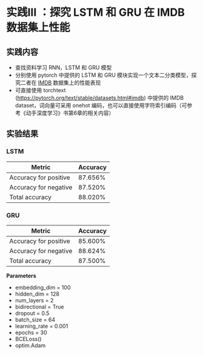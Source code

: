 # 实践III ：探究 LSTM 和 GRU 在 IMDB 数据集上性能

## 实践内容

- 查找资料学习 RNN，LSTM 和 GRU 模型
- 分别使用 pytorch 中提供的 LSTM 和 GRU 模块实现一个文本二分类模型，探究二者在 [IMDB](https://ai.stanford.edu/~amaas/data/sentiment/) 数据集上的性能表现
- 可直接使用 torchtext (https://pytorch.org/text/stable/datasets.html#imdb) 中提供的 IMDB dataset，词向量可采用 onehot 编码，也可以直接使用字符索引编码（可参考《动手深度学习》书第6章的相关内容）



## 实验结果

### LSTM

| Metric                | Accuracy |
| --------------------- | -------- |
| Accuracy for positive | 87.656%  |
| Accuracy for negative | 87.520%  |
| Total accuracy        | 88.020%  |


### GRU
| Metric                | Accuracy |
| --------------------- | -------- |
| Accuracy for positive | 85.600%  |
| Accuracy for negative | 88.624%  |
| Total accuracy        | 87.500%  |


**Parameters**
- embedding_dim = 100
- hidden_dim = 128
- num_layers = 2
- bidirectional = True
- dropout = 0.5
- batch_size = 64
- learning_rate = 0.001
- epochs = 30
- BCELoss()
- optim.Adam